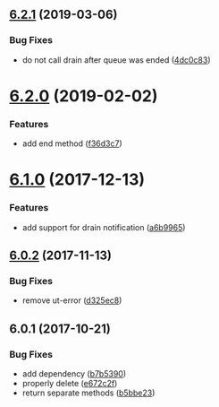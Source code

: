 ## [6.2.1](https://github.com/softwaregroup-bg/ut-queue/compare/v6.2.0...v6.2.1) (2019-03-06)


### Bug Fixes

* do not call drain after queue was ended ([4dc0c83](https://github.com/softwaregroup-bg/ut-queue/commit/4dc0c83))



# [6.2.0](https://github.com/softwaregroup-bg/ut-queue/compare/v6.1.0...v6.2.0) (2019-02-02)


### Features

* add end method ([f36d3c7](https://github.com/softwaregroup-bg/ut-queue/commit/f36d3c7))



<a name="6.1.0"></a>
# [6.1.0](https://github.com/softwaregroup-bg/ut-queue/compare/v6.0.2...v6.1.0) (2017-12-13)


### Features

* add support for drain notification ([a6b9965](https://github.com/softwaregroup-bg/ut-queue/commit/a6b9965))



<a name="6.0.2"></a>
## [6.0.2](https://github.com/softwaregroup-bg/ut-queue/compare/v6.0.1...v6.0.2) (2017-11-13)


### Bug Fixes

* remove ut-error ([d325ec8](https://github.com/softwaregroup-bg/ut-queue/commit/d325ec8))



<a name="6.0.1"></a>
## 6.0.1 (2017-10-21)


### Bug Fixes

* add dependency ([b7b5390](https://github.com/softwaregroup-bg/ut-queue/commit/b7b5390))
* properly delete ([e672c2f](https://github.com/softwaregroup-bg/ut-queue/commit/e672c2f))
* return separate methods ([b5bbe23](https://github.com/softwaregroup-bg/ut-queue/commit/b5bbe23))



